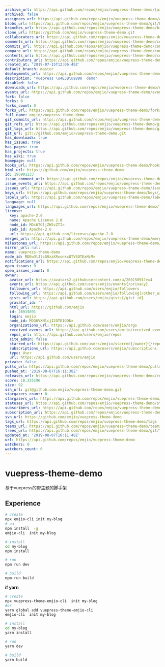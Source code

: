 ```yaml
---
archive_url: https://api.github.com/repos/emjio/vuepress-theme-demo/{archive_format}{/ref}
archived: false
assignees_url: https://api.github.com/repos/emjio/vuepress-theme-demo/assignees{/user}
blobs_url: https://api.github.com/repos/emjio/vuepress-theme-demo/git/blobs{/sha}
branches_url: https://api.github.com/repos/emjio/vuepress-theme-demo/branches{/branch}
clone_url: https://github.com/emjio/vuepress-theme-demo.git
collaborators_url: https://api.github.com/repos/emjio/vuepress-theme-demo/collaborators{/collaborator}
comments_url: https://api.github.com/repos/emjio/vuepress-theme-demo/comments{/number}
commits_url: https://api.github.com/repos/emjio/vuepress-theme-demo/commits{/sha}
compare_url: https://api.github.com/repos/emjio/vuepress-theme-demo/compare/{base}...{head}
contents_url: https://api.github.com/repos/emjio/vuepress-theme-demo/contents/{+path}
contributors_url: https://api.github.com/repos/emjio/vuepress-theme-demo/contributors
created_at: '2019-07-15T12:06:40Z'
default_branch: master
deployments_url: https://api.github.com/repos/emjio/vuepress-theme-demo/deployments
description: "vuepress \u4E3B\u9898  demo"
disabled: false
downloads_url: https://api.github.com/repos/emjio/vuepress-theme-demo/downloads
events_url: https://api.github.com/repos/emjio/vuepress-theme-demo/events
fork: false
forks: 0
forks_count: 0
forks_url: https://api.github.com/repos/emjio/vuepress-theme-demo/forks
full_name: emjio/vuepress-theme-demo
git_commits_url: https://api.github.com/repos/emjio/vuepress-theme-demo/git/commits{/sha}
git_refs_url: https://api.github.com/repos/emjio/vuepress-theme-demo/git/refs{/sha}
git_tags_url: https://api.github.com/repos/emjio/vuepress-theme-demo/git/tags{/sha}
git_url: git://github.com/emjio/vuepress-theme-demo.git
has_downloads: true
has_issues: true
has_pages: true
has_projects: true
has_wiki: true
homepage: null
hooks_url: https://api.github.com/repos/emjio/vuepress-theme-demo/hooks
html_url: https://github.com/emjio/vuepress-theme-demo
id: 196991133
issue_comment_url: https://api.github.com/repos/emjio/vuepress-theme-demo/issues/comments{/number}
issue_events_url: https://api.github.com/repos/emjio/vuepress-theme-demo/issues/events{/number}
issues_url: https://api.github.com/repos/emjio/vuepress-theme-demo/issues{/number}
keys_url: https://api.github.com/repos/emjio/vuepress-theme-demo/keys{/key_id}
labels_url: https://api.github.com/repos/emjio/vuepress-theme-demo/labels{/name}
language: null
languages_url: https://api.github.com/repos/emjio/vuepress-theme-demo/languages
license:
  key: apache-2.0
  name: Apache License 2.0
  node_id: MDc6TGljZW5zZTI=
  spdx_id: Apache-2.0
  url: https://api.github.com/licenses/apache-2.0
merges_url: https://api.github.com/repos/emjio/vuepress-theme-demo/merges
milestones_url: https://api.github.com/repos/emjio/vuepress-theme-demo/milestones{/number}
mirror_url: null
name: vuepress-theme-demo
node_id: MDEwOlJlcG9zaXRvcnkxOTY5OTExMzM=
notifications_url: https://api.github.com/repos/emjio/vuepress-theme-demo/notifications{?since,all,participating}
open_issues: 0
open_issues_count: 0
owner:
  avatar_url: https://avatars2.githubusercontent.com/u/26915891?v=4
  events_url: https://api.github.com/users/emjio/events{/privacy}
  followers_url: https://api.github.com/users/emjio/followers
  following_url: https://api.github.com/users/emjio/following{/other_user}
  gists_url: https://api.github.com/users/emjio/gists{/gist_id}
  gravatar_id: ''
  html_url: https://github.com/emjio
  id: 26915891
  login: emjio
  node_id: MDQ6VXNlcjI2OTE1ODkx
  organizations_url: https://api.github.com/users/emjio/orgs
  received_events_url: https://api.github.com/users/emjio/received_events
  repos_url: https://api.github.com/users/emjio/repos
  site_admin: false
  starred_url: https://api.github.com/users/emjio/starred{/owner}{/repo}
  subscriptions_url: https://api.github.com/users/emjio/subscriptions
  type: User
  url: https://api.github.com/users/emjio
private: false
pulls_url: https://api.github.com/repos/emjio/vuepress-theme-demo/pulls{/number}
pushed_at: '2019-08-07T16:11:38Z'
releases_url: https://api.github.com/repos/emjio/vuepress-theme-demo/releases{/id}
score: 18.335196
size: 92
ssh_url: git@github.com:emjio/vuepress-theme-demo.git
stargazers_count: 0
stargazers_url: https://api.github.com/repos/emjio/vuepress-theme-demo/stargazers
statuses_url: https://api.github.com/repos/emjio/vuepress-theme-demo/statuses/{sha}
subscribers_url: https://api.github.com/repos/emjio/vuepress-theme-demo/subscribers
subscription_url: https://api.github.com/repos/emjio/vuepress-theme-demo/subscription
svn_url: https://github.com/emjio/vuepress-theme-demo
tags_url: https://api.github.com/repos/emjio/vuepress-theme-demo/tags
teams_url: https://api.github.com/repos/emjio/vuepress-theme-demo/teams
trees_url: https://api.github.com/repos/emjio/vuepress-theme-demo/git/trees{/sha}
updated_at: '2019-08-07T16:11:40Z'
url: https://api.github.com/repos/emjio/vuepress-theme-demo
watchers: 0
watchers_count: 0
---
```

# vuepress-theme-demo

基于vuepress的带主题的脚手架



## Experience

```bash
# create
npx emjio-cli init my-blog
# oa
npm install  -g
emjio-cli  init my-blog

# install
cd my-blog
npm install

# run
npm run dev

# build
npm run build
```

**if yarn**

```bash
# create
npx vuepress-theme-emjio-cli  init my-blog
#or
yarn global add vuepress-theme-emjio-cli 
emjio-cli  init my-blog

# install
cd my-blog
yarn install

# run
yarn dev

# build
yarn build
```
